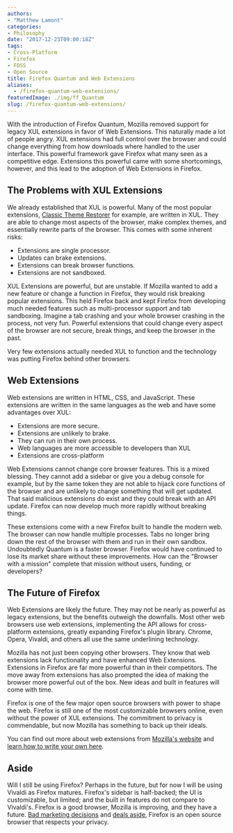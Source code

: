 ```yaml
---
authors: 
- "Matthew Lamont"
categories:
- Philosophy
date: "2017-12-23T09:00:18Z"
tags:
- Cross-Platform
- Firefox
- FOSS
- Open Source
title: Firefox Quantum and Web Extensions
aliases:
  - /firefox-quantum-web-extensions/
featuredImage: ./img/ff_Quantum
slug: /firefox-quantum-web-extensions/
---
```


With the introduction of Firefox Quantum, Mozilla removed support for legacy XUL extensions in favor of Web Extensions. This naturally made a lot of people angry. XUL extensions had full control over the browser and could change everything from how downloads where handled to the user interface. This powerful framework gave Firefox what many seen as a competitive edge. Extensions this powerful came with some shortcomings, however, and this lead to the adoption of Web Extensions in Firefox.

## The Problems with XUL Extensions

We already established that XUL is powerful. Many of the most popular extensions, [Classic Theme Restorer](https://www.blog.mattlamont.com/customizing-firefox/) for example, are written in XUL. They are able to change most aspects of the browser, make complex themes, and essentially rewrite parts of the browser. This comes with some inherent risks:

* Extensions are single processor.
* Updates can brake extensions.
* Extensions can break browser functions.
* Extensions are not sandboxed.

XUL Extensions are powerful, but are unstable. If Mozilla wanted to add a new feature or change a function in Firefox, they would risk breaking popular extensions. This held Firefox back and kept Firefox from developing much needed features such as multi-processor support and tab sandboxing. Imagine a tab crashing and your whole browser crashing in the process, not very fun. Powerful extensions that could change every aspect of the browser are not secure, break things, and keep the browser in the past.

Very few extensions actually needed XUL to function and the technology was putting Firefox behind other browsers.

## Web Extensions

Web extensions are written in HTML, CSS, and JavaScript. These extensions are written in the same languages as the web and have some advantages over XUL:

*   Extensions are more secure.
*   Extensions are unlikely to brake.
*   They can run in their own process.
*   Web languages are more accessible to developers than XUL
*   Extensions are cross-platform

Web Extensions cannot change core browser features. This is a mixed blessing. They cannot add a sidebar or give you a debug console for example, but by the same token they are not able to hijack core functions of the browser and are unlikely to change something that will get updated. That said malicious extensions do exist and they could break with an API update. Firefox can now develop much more rapidly without breaking things.

These extensions come with a new Firefox built to handle the modern web. The browser can now handle multiple processes. Tabs no longer bring down the rest of the browser with them and run in their own sandbox. Undoubtedly Quantum is a faster browser. Firefox would have continued to lose its market share without these improvements. How can the "Browser with a mission" complete that mission without users, funding, or developers?

## The Future of Firefox

Web Extensions are likely the future. They may not be nearly as powerful as legacy extensions, but the benefits outweigh the downfalls. Most other web browsers use web extensions, implementing the API allows for cross-platform extensions, greatly expanding Firefox's plugin library. Chrome, Opera, Vivaldi, and others all use the same underlining technology.

Mozilla has not just been copying other browsers. They know that web extensions lack functionality and have enhanced Web Extensions. Extensions in Firefox are far more powerful than in their competitors. The move away from extensions has also prompted the idea of making the browser more powerful out of the box. New ideas and built in features will come with time.

Firefox is one of the few major open source browsers with power to shape the web. Firefox is still one of the most customizable browsers online, even without the power of XUL extensions. The commitment to privacy is commendable, but now Mozilla has something to back up their ideals.

You can find out more about web extensions from [Mozilla's website](https://wiki.mozilla.org/WebExtensions/FAQ) and [learn how to write your own here](https://developer.mozilla.org/en-US/Add-ons/WebExtensions).

## Aside

Will I still be using Firefox? Perhaps in the future, but for now I will be using Vivaldi as Firefox matures. Firefox's sidebar is half-backed; the UI is customizable, but limited; and the built in features do not compare to Vivaldi's. Firefox is a good browser, Mozilla is improving, and they have a future. [Bad marketing decisions](https://www.cnet.com/news/mozilla-investigates-mr-robot-firefox-extension-problem/) and [deals aside](https://blog.mozilla.org/firefox/update-looking-glass-add/), Firefox is an open source browser that respects your privacy.
